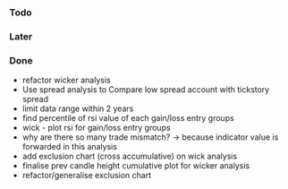 ### Todo
### Later

### Done
- refactor wicker analysis
- Use spread analysis to Compare low spread account with tickstory spread
- limit data range within 2 years
- find percentile of rsi value of each gain/loss entry groups
- wick - plot rsi for gain/loss entry groups
- why are there so many trade mismatch? -> because indicator value is forwarded in this analysis
- add exclusion chart (cross accumulative) on wick analysis
- finalise prev candle height cumulative plot for wicker analysis
- refactor/generalise exclusion chart
